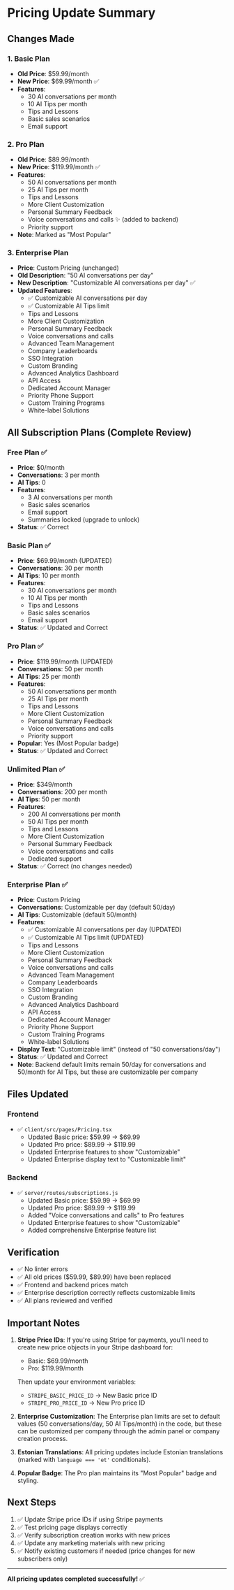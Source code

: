 # Pricing Update Summary

## Changes Made

### 1. **Basic Plan**
- **Old Price**: $59.99/month
- **New Price**: $69.99/month ✅
- **Features**:
  - 30 AI conversations per month
  - 10 AI Tips per month
  - Tips and Lessons
  - Basic sales scenarios
  - Email support

### 2. **Pro Plan**
- **Old Price**: $89.99/month
- **New Price**: $119.99/month ✅
- **Features**:
  - 50 AI conversations per month
  - 25 AI Tips per month
  - Tips and Lessons
  - More Client Customization
  - Personal Summary Feedback
  - Voice conversations and calls ✨ (added to backend)
  - Priority support
- **Note**: Marked as "Most Popular"

### 3. **Enterprise Plan**
- **Price**: Custom Pricing (unchanged)
- **Old Description**: "50 AI conversations per day"
- **New Description**: "Customizable AI conversations per day" ✅
- **Updated Features**:
  - ✅ Customizable AI conversations per day
  - ✅ Customizable AI Tips limit
  - Tips and Lessons
  - More Client Customization
  - Personal Summary Feedback
  - Voice conversations and calls
  - Advanced Team Management
  - Company Leaderboards
  - SSO Integration
  - Custom Branding
  - Advanced Analytics Dashboard
  - API Access
  - Dedicated Account Manager
  - Priority Phone Support
  - Custom Training Programs
  - White-label Solutions

## All Subscription Plans (Complete Review)

### Free Plan ✅
- **Price**: $0/month
- **Conversations**: 3 per month
- **AI Tips**: 0
- **Features**:
  - 3 AI conversations per month
  - Basic sales scenarios
  - Email support
  - Summaries locked (upgrade to unlock)
- **Status**: ✅ Correct

### Basic Plan ✅
- **Price**: $69.99/month (UPDATED)
- **Conversations**: 30 per month
- **AI Tips**: 10 per month
- **Features**:
  - 30 AI conversations per month
  - 10 AI Tips per month
  - Tips and Lessons
  - Basic sales scenarios
  - Email support
- **Status**: ✅ Updated and Correct

### Pro Plan ✅
- **Price**: $119.99/month (UPDATED)
- **Conversations**: 50 per month
- **AI Tips**: 25 per month
- **Features**:
  - 50 AI conversations per month
  - 25 AI Tips per month
  - Tips and Lessons
  - More Client Customization
  - Personal Summary Feedback
  - Voice conversations and calls
  - Priority support
- **Popular**: Yes (Most Popular badge)
- **Status**: ✅ Updated and Correct

### Unlimited Plan ✅
- **Price**: $349/month
- **Conversations**: 200 per month
- **AI Tips**: 50 per month
- **Features**:
  - 200 AI conversations per month
  - 50 AI Tips per month
  - Tips and Lessons
  - More Client Customization
  - Personal Summary Feedback
  - Voice conversations and calls
  - Dedicated support
- **Status**: ✅ Correct (no changes needed)

### Enterprise Plan ✅
- **Price**: Custom Pricing
- **Conversations**: Customizable per day (default 50/day)
- **AI Tips**: Customizable (default 50/month)
- **Features**:
  - ✅ Customizable AI conversations per day (UPDATED)
  - ✅ Customizable AI Tips limit (UPDATED)
  - Tips and Lessons
  - More Client Customization
  - Personal Summary Feedback
  - Voice conversations and calls
  - Advanced Team Management
  - Company Leaderboards
  - SSO Integration
  - Custom Branding
  - Advanced Analytics Dashboard
  - API Access
  - Dedicated Account Manager
  - Priority Phone Support
  - Custom Training Programs
  - White-label Solutions
- **Display Text**: "Customizable limit" (instead of "50 conversations/day")
- **Status**: ✅ Updated and Correct
- **Note**: Backend default limits remain 50/day for conversations and 50/month for AI Tips, but these are customizable per company

## Files Updated

### Frontend
- ✅ `client/src/pages/Pricing.tsx`
  - Updated Basic price: $59.99 → $69.99
  - Updated Pro price: $89.99 → $119.99
  - Updated Enterprise features to show "Customizable"
  - Updated Enterprise display text to "Customizable limit"

### Backend
- ✅ `server/routes/subscriptions.js`
  - Updated Basic price: $59.99 → $69.99
  - Updated Pro price: $89.99 → $119.99
  - Added "Voice conversations and calls" to Pro features
  - Updated Enterprise features to show "Customizable"
  - Added comprehensive Enterprise feature list

## Verification

- ✅ No linter errors
- ✅ All old prices ($59.99, $89.99) have been replaced
- ✅ Frontend and backend prices match
- ✅ Enterprise description correctly reflects customizable limits
- ✅ All plans reviewed and verified

## Important Notes

1. **Stripe Price IDs**: If you're using Stripe for payments, you'll need to create new price objects in your Stripe dashboard for:
   - Basic: $69.99/month
   - Pro: $119.99/month
   
   Then update your environment variables:
   - `STRIPE_BASIC_PRICE_ID` → New Basic price ID
   - `STRIPE_PRO_PRICE_ID` → New Pro price ID

2. **Enterprise Customization**: The Enterprise plan limits are set to default values (50 conversations/day, 50 AI Tips/month) in the code, but these can be customized per company through the admin panel or company creation process.

3. **Estonian Translations**: All pricing updates include Estonian translations (marked with `language === 'et'` conditionals).

4. **Popular Badge**: The Pro plan maintains its "Most Popular" badge and styling.

## Next Steps

1. ✅ Update Stripe price IDs if using Stripe payments
2. ✅ Test pricing page displays correctly
3. ✅ Verify subscription creation works with new prices
4. ✅ Update any marketing materials with new pricing
5. ✅ Notify existing customers if needed (price changes for new subscribers only)

---

**All pricing updates completed successfully!** ✅

